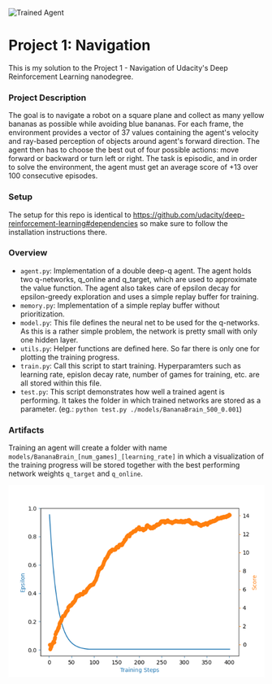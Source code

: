 ![Trained Agent](https://user-images.githubusercontent.com/10624937/42135619-d90f2f28-7d12-11e8-8823-82b970a54d7e.gif)

# Project 1: Navigation
This is my solution to the Project 1 - Navigation of Udacity's Deep Reinforcement Learning nanodegree.

### Project Description
The goal is to navigate a robot on a square plane and collect as many yellow bananas as possible while avoiding blue bananas. For each frame, the environment provides a vector of 37 values containing the agent's velocity and ray-based perception of objects around agent's forward direction. The agent then has to choose the best out of four possible actions: move forward or backward or turn left or right.
The task is episodic, and in order to solve the environment, the agent must get an average score of +13 over 100 consecutive episodes.

### Setup
The setup for this repo is identical to https://github.com/udacity/deep-reinforcement-learning#dependencies so make sure to follow the installation instructions there.

### Overview
* `agent.py`: Implementation of a double deep-q agent. The agent holds two q-networks, q_online and q_target, which are used to approximate the value function. The agent also takes care of epsilon decay for epsilon-greedy exploration and uses a simple replay buffer for training.
* `memory.py`: Implementation of a simple replay buffer without prioritization.
* `model.py`: This file defines the neural net to be used for the q-networks. As this is a rather simple problem, the network is pretty small with only one hidden layer.
* `utils.py`: Helper functions are defined here. So far there is only one for plotting the training progress.
* `train.py`: Call this script to start training. Hyperparamters such as learning rate, epislon decay rate, number of games for training, etc. are all stored within this file.
* `test.py`: This script demonstrates how well a trained agent is performing. It takes the folder in which trained networks are stored as a parameter. (eg.: `python test.py ./models/BananaBrain_500_0.001`)

### Artifacts
Training an agent will create a folder with name `models/BananaBrain_[num_games]_[learning_rate]` in which a visualization of the training progress will be stored together with the best performing network weights `q_target` and `q_online`.

![progress](https://raw.githubusercontent.com/jarvick257/udacity-drl-navigation/develop/models/BananaBrain_500_0.001/progress.png)

